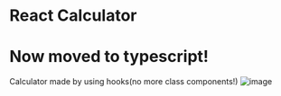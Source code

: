 # React Calculator

# Now moved to typescript!

Calculator made by using hooks(no more class components!) 
![image](https://user-images.githubusercontent.com/71073510/200909161-079e2995-7536-47bc-86fc-628d6766c205.png)
